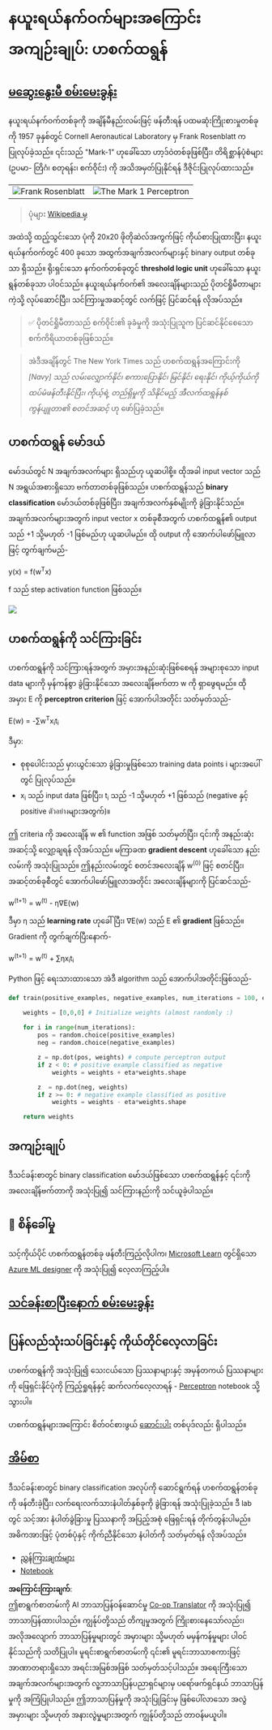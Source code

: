 <!--
CO_OP_TRANSLATOR_METADATA:
{
  "original_hash": "0c37770bba4fff3c71dc00eb261ee61b",
  "translation_date": "2025-08-25T23:59:51+00:00",
  "source_file": "lessons/3-NeuralNetworks/03-Perceptron/README.md",
  "language_code": "my"
}
-->
# နယူးရယ်နက်ဝက်များအကြောင်း အကျဉ်းချုပ်: ပာစက်ထရွန်

## [မဆွေးနွေးမီ စမ်းမေးခွန်း](https://red-field-0a6ddfd03.1.azurestaticapps.net/quiz/103)

နယူးရယ်နက်ဝက်တစ်ခုကို အချိန်မီနည်းလမ်းဖြင့် ဖန်တီးရန် ပထမဆုံးကြိုးစားမှုတစ်ခုကို 1957 ခုနှစ်တွင် Cornell Aeronautical Laboratory မှ Frank Rosenblatt က ပြုလုပ်ခဲ့သည်။ ၎င်းသည် "Mark-1" ဟုခေါ်သော ဟာ့ဒ်ဝဲတစ်ခုဖြစ်ပြီး၊ တိရိစ္ဆာန်ပုံစံများ (ဥပမာ- တြိဂံ၊ စတုရန်း၊ စက်ဝိုင်း) ကို အသိအမှတ်ပြုနိုင်ရန် ဒီဇိုင်းပြုလုပ်ထားသည်။

|      |      |
|--------------|-----------|
|<img src='images/Rosenblatt-wikipedia.jpg' alt='Frank Rosenblatt'/> | <img src='images/Mark_I_perceptron_wikipedia.jpg' alt='The Mark 1 Perceptron' />|

> ပုံများ [Wikipedia မှ](https://en.wikipedia.org/wiki/Perceptron)

အထဲသို့ ထည့်သွင်းသော ပုံကို 20x20 ဖိုတိုဆဲလ်အကွက်ဖြင့် ကိုယ်စားပြုထားပြီး၊ နယူးရယ်နက်ဝက်တွင် 400 ခုသော အထွက်အချက်အလက်များနှင့် binary output တစ်ခုသာ ရှိသည်။ ရိုးရှင်းသော နက်ဝက်တစ်ခုတွင် **threshold logic unit** ဟုခေါ်သော နယူးရွန်တစ်ခုသာ ပါဝင်သည်။ နယူးရယ်နက်ဝက်၏ အလေးချိန်များသည် ပိုတင်ရှိုမီတာများကဲ့သို့ လုပ်ဆောင်ပြီး၊ သင်ကြားမှုအဆင့်တွင် လက်ဖြင့် ပြင်ဆင်ရန် လိုအပ်သည်။

> ✅ ပိုတင်ရှိုမီတာသည် စက်ဝိုင်း၏ ခုခံမှုကို အသုံးပြုသူက ပြင်ဆင်နိုင်စေသော စက်ကိရိယာတစ်ခုဖြစ်သည်။

> အဲဒီအချိန်တွင် The New York Times သည် ပာစက်ထရွန်အကြောင်းကို *[Navy] သည် လမ်းလျှောက်နိုင်၊ စကားပြောနိုင်၊ မြင်နိုင်၊ ရေးနိုင်၊ ကိုယ့်ကိုယ်ကို ထပ်မံဖန်တီးနိုင်ပြီး၊ ကိုယ့်ရဲ့ တည်ရှိမှုကို သိနိုင်မည့် အီလက်ထရွန်နစ် ကွန်ပျူတာ၏ စတင်အဆင့်* ဟု ဖော်ပြခဲ့သည်။

## ပာစက်ထရွန် မော်ဒယ်

မော်ဒယ်တွင် N အချက်အလက်များ ရှိသည်ဟု ယူဆပါစို့။ ထိုအခါ input vector သည် N အရွယ်အစားရှိသော ဗက်တာတစ်ခုဖြစ်သည်။ ပာစက်ထရွန်သည် **binary classification** မော်ဒယ်တစ်ခုဖြစ်ပြီး၊ အချက်အလက်နှစ်မျိုးကို ခွဲခြားနိုင်သည်။ အချက်အလက်များအတွက် input vector x တစ်ခုစီအတွက် ပာစက်ထရွန်၏ output သည် +1 သို့မဟုတ် -1 ဖြစ်မည်ဟု ယူဆပါမည်။ ထို output ကို အောက်ပါဖော်မြူလာဖြင့် တွက်ချက်မည်-

y(x) = f(w<sup>T</sup>x)

f သည် step activation function ဖြစ်သည်။

<!-- img src="http://www.sciweavers.org/tex2img.php?eq=f%28x%29%20%3D%20%5Cbegin%7Bcases%7D%0A%20%20%20%20%20%20%20%20%20%2B1%20%26%20x%20%5Cgeq%200%20%5C%5C%0A%20%20%20%20%20%20%20%20%20-1%20%26%20x%20%3C%200%0A%20%20%20%20%20%20%20%5Cend%7Bcases%7D%20%5C%5C%0A&bc=White&fc=Black&im=jpg&fs=12&ff=arev&edit=0" align="center" border="0" alt="f(x) = \begin{cases} +1 & x \geq 0 \\ -1 & x < 0 \end{cases} \\" width="154" height="50" / -->
<img src="images/activation-func.png"/>

## ပာစက်ထရွန်ကို သင်ကြားခြင်း

ပာစက်ထရွန်ကို သင်ကြားရန်အတွက် အမှားအနည်းဆုံးဖြစ်စေရန် အများစုသော input data များကို မှန်ကန်စွာ ခွဲခြားနိုင်သော အလေးချိန်ဗက်တာ w ကို ရှာဖွေရမည်။ ထိုအမှား E ကို **perceptron criterion** ဖြင့် အောက်ပါအတိုင်း သတ်မှတ်သည်-

E(w) = -∑w<sup>T</sup>x<sub>i</sub>t<sub>i</sub>

ဒီမှာ:

* စုစုပေါင်းသည် မှားယွင်းသော ခွဲခြားမှုဖြစ်သော training data points i များအပေါ်တွင် ပြုလုပ်သည်။
* x<sub>i</sub> သည် input data ဖြစ်ပြီး၊ t<sub>i</sub> သည် -1 သို့မဟုတ် +1 ဖြစ်သည် (negative နှင့် positive ตัวอย่างများအတွက်)။

ဤ criteria ကို အလေးချိန် w ၏ function အဖြစ် သတ်မှတ်ပြီး၊ ၎င်းကို အနည်းဆုံးအဆင့်သို့ လျှော့ချရန် လိုအပ်သည်။ မကြာခဏ **gradient descent** ဟုခေါ်သော နည်းလမ်းကို အသုံးပြုသည်။ ဤနည်းလမ်းတွင် စတင်အလေးချိန် w<sup>(0)</sup> ဖြင့် စတင်ပြီး၊ အဆင့်တစ်ခုစီတွင် အောက်ပါဖော်မြူလာအတိုင်း အလေးချိန်များကို ပြင်ဆင်သည်-

w<sup>(t+1)</sup> = w<sup>(t)</sup> - η∇E(w)

ဒီမှာ η သည် **learning rate** ဟုခေါ်ပြီး၊ ∇E(w) သည် E ၏ **gradient** ဖြစ်သည်။ Gradient ကို တွက်ချက်ပြီးနောက်-

w<sup>(t+1)</sup> = w<sup>(t)</sup> + ∑ηx<sub>i</sub>t<sub>i</sub>

Python ဖြင့် ရေးသားထားသော အဲဒီ algorithm သည် အောက်ပါအတိုင်းဖြစ်သည်-

```python
def train(positive_examples, negative_examples, num_iterations = 100, eta = 1):

    weights = [0,0,0] # Initialize weights (almost randomly :)
        
    for i in range(num_iterations):
        pos = random.choice(positive_examples)
        neg = random.choice(negative_examples)

        z = np.dot(pos, weights) # compute perceptron output
        if z < 0: # positive example classified as negative
            weights = weights + eta*weights.shape

        z  = np.dot(neg, weights)
        if z >= 0: # negative example classified as positive
            weights = weights - eta*weights.shape

    return weights
```

## အကျဉ်းချုပ်

ဒီသင်ခန်းစာတွင် binary classification မော်ဒယ်ဖြစ်သော ပာစက်ထရွန်နှင့် ၎င်းကို အလေးချိန်ဗက်တာကို အသုံးပြု၍ သင်ကြားနည်းကို သင်ယူခဲ့ပါသည်။

## 🚀 စိန်ခေါ်မှု

သင့်ကိုယ်ပိုင် ပာစက်ထရွန်တစ်ခု ဖန်တီးကြည့်လိုပါက၊ [Microsoft Learn](https://docs.microsoft.com/en-us/azure/machine-learning/component-reference/two-class-averaged-perceptron?WT.mc_id=academic-77998-cacaste) တွင်ရှိသော [Azure ML designer](https://docs.microsoft.com/en-us/azure/machine-learning/concept-designer?WT.mc_id=academic-77998-cacaste) ကို အသုံးပြု၍ လေ့လာကြည့်ပါ။

## [သင်ခန်းစာပြီးနောက် စမ်းမေးခွန်း](https://red-field-0a6ddfd03.1.azurestaticapps.net/quiz/203)

## ပြန်လည်သုံးသပ်ခြင်းနှင့် ကိုယ်တိုင်လေ့လာခြင်း

ပာစက်ထရွန်ကို အသုံးပြု၍ သေးငယ်သော ပြဿနာများနှင့် အမှန်တကယ် ပြဿနာများကို ဖြေရှင်းနိုင်ပုံကို ကြည့်ရှုရန်နှင့် ဆက်လက်လေ့လာရန် - [Perceptron](../../../../../lessons/3-NeuralNetworks/03-Perceptron/Perceptron.ipynb) notebook သို့ သွားပါ။

ပာစက်ထရွန်များအကြောင်း စိတ်ဝင်စားဖွယ် [ဆောင်းပါး](https://towardsdatascience.com/what-is-a-perceptron-basics-of-neural-networks-c4cfea20c590) တစ်ပုဒ်လည်း ရှိပါသည်။

## [အိမ်စာ](lab/README.md)

ဒီသင်ခန်းစာတွင် binary classification အလုပ်ကို ဆောင်ရွက်ရန် ပာစက်ထရွန်တစ်ခုကို ဖန်တီးခဲ့ပြီး၊ လက်ရေးလက်သားနံပါတ်နှစ်ခုကို ခွဲခြားရန် အသုံးပြုခဲ့သည်။ ဒီ lab တွင် သင့်အား နံပါတ်ခွဲခြားမှု ပြဿနာကို အပြည့်အစုံ ဖြေရှင်းရန် တိုက်တွန်းပါမည်။ အဓိကအားဖြင့် ပုံတစ်ပုံနှင့် ကိုက်ညီနိုင်သော နံပါတ်ကို သတ်မှတ်ရန် လိုအပ်သည်။

* [ညွှန်ကြားချက်များ](lab/README.md)
* [Notebook](../../../../../lessons/3-NeuralNetworks/03-Perceptron/lab/PerceptronMultiClass.ipynb)

**အကြောင်းကြားချက်**:  
ဤစာရွက်စာတမ်းကို AI ဘာသာပြန်ဝန်ဆောင်မှု [Co-op Translator](https://github.com/Azure/co-op-translator) ကို အသုံးပြု၍ ဘာသာပြန်ထားပါသည်။ ကျွန်ုပ်တို့သည် တိကျမှုအတွက် ကြိုးစားနေသော်လည်း၊ အလိုအလျောက် ဘာသာပြန်မှုများတွင် အမှားများ သို့မဟုတ် မမှန်ကန်မှုများ ပါဝင်နိုင်သည်ကို သတိပြုပါ။ မူရင်းစာရွက်စာတမ်းကို ၎င်း၏ မူရင်းဘာသာစကားဖြင့် အာဏာတရားရှိသော အရင်းအမြစ်အဖြစ် သတ်မှတ်သင့်ပါသည်။ အရေးကြီးသော အချက်အလက်များအတွက် လူ့ဘာသာပြန်ပညာရှင်များမှ ပရော်ဖက်ရှင်နယ် ဘာသာပြန်မှုကို အကြံပြုပါသည်။ ဤဘာသာပြန်မှုကို အသုံးပြုခြင်းမှ ဖြစ်ပေါ်လာသော အလွဲအမှားများ သို့မဟုတ် အနားလွဲမှုများအတွက် ကျွန်ုပ်တို့သည် တာဝန်မယူပါ။
